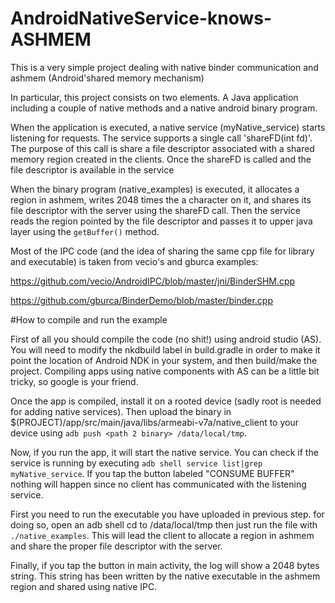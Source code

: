 # AndroidNativeService-knows-ASHMEM

This is a very simple project dealing with native binder communication and ashmem (Android'shared memory mechanism)

In particular, this project consists on two elements. A Java application including a couple of native methods and a native android binary program.

When the application is executed, a native service (myNative_service) starts listening for requests. The service supports a single call 'shareFD(int fd)'. The purpose of this call is share a file descriptor associated with a shared memory region created in the clients. Once the shareFD is called and the file descriptor is available in the service 

When the binary program (native_examples) is executed, it allocates a region in ashmem, writes 2048 times the a character on it, and shares its file descriptor with the server using the shareFD call. Then the service reads the region pointed by the file descriptor and passes it to upper java layer using the `getBuffer()` method.  

Most of the IPC code (and the idea of sharing the same cpp file for library and executable) is taken from vecio's and gburca examples:

https://github.com/vecio/AndroidIPC/blob/master/jni/BinderSHM.cpp

https://github.com/gburca/BinderDemo/blob/master/binder.cpp


#How to compile and run the example

First of all you should compile the code (no shit!) using android studio (AS). You will need to modify the nkdbuild label in build.gradle in order to make it point the location of Android NDK in your system, and then build/make the project. Compiling apps using native components with AS can be a little bit tricky, so google is your friend.  

Once the app is compiled, install it on a rooted device (sadly root is needed for adding native services). Then upload the binary in $(PROJECT)/app/src/main/java/libs/armeabi-v7a/native_client to your device using `adb push <path 2 binary> /data/local/tmp`.

Now, if you run the app, it will start the native service. You can check if the service is running by executing  `adb shell service list|grep myNative_service`. If you tap the button labeled "CONSUME BUFFER" nothing will happen since no client has communicated with the listening service.

First you need to run the executable you have uploaded in previous step.   for doing so, open an adb shell cd to /data/local/tmp then just run the file with `./native_examples`. This will lead the client to allocate a region in ashmem and share the proper file descriptor with the server. 

Finally, if you tap the button in main activity, the log will show a 2048 bytes string. This string has been written by the native executable in the ashmem region and shared using native IPC. 
